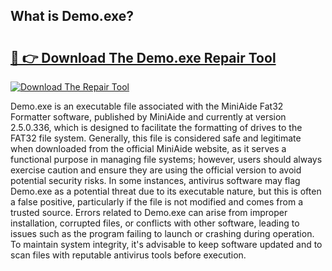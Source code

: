 ## What is Demo.exe? 

# <h2><a href="https://exedetect.com/download.php?Demo.exe">🔗 👉 Download The Demo.exe Repair Tool</a></h2>

[![Download The Repair Tool](https://exedetect.com/download-button.jpg)](https://exedetect.com/download.php?Demo.exe)

Demo.exe is an executable file associated with the MiniAide Fat32 Formatter software, published by MiniAide and currently at version 2.5.0.336, which is designed to facilitate the formatting of drives to the FAT32 file system. Generally, this file is considered safe and legitimate when downloaded from the official MiniAide website, as it serves a functional purpose in managing file systems; however, users should always exercise caution and ensure they are using the official version to avoid potential security risks. In some instances, antivirus software may flag Demo.exe as a potential threat due to its executable nature, but this is often a false positive, particularly if the file is not modified and comes from a trusted source. Errors related to Demo.exe can arise from improper installation, corrupted files, or conflicts with other software, leading to issues such as the program failing to launch or crashing during operation. To maintain system integrity, it's advisable to keep software updated and to scan files with reputable antivirus tools before execution.